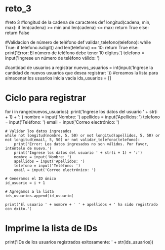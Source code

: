 # reto_3

#reto 3
#longitud de la cadena de caracteres
def longitud(cadena, min, max):
    if len(cadena) >= min and len(cadena) <= max:
        return True
    else:
        return False

#Validacion de número de teléfono
def validar_telefono(telefono):
    while True:
        if telefono.isdigit() and len(telefono) == 10:
            return True
        else:
            print('Error: El número de teléfono debe tener 10 dígitos.')
            telefono = input('Ingrese un número de teléfono válido: ')

#cantidad de usuarios a registrar
nuevos_usuarios = int(input('Ingrese la cantidad de nuevos usuarios que desea registrar: '))
#creamos la lista para almacenar los usuarios inicia vacia
ids_usuarios = []

# Ciclo para registrar 
for i in range(nuevos_usuarios):
    print('Ingrese los datos del usuario ' + str(i + 1) + ':')
    nombre = input('Nombre: ')
    apellidos = input('Apellidos: ')
    telefono = input('Teléfono: ')
    email = input('Correo electrónico: ')

    # Validar los datos ingresados
    while not longitud(nombre, 5, 50) or not longitud(apellidos, 5, 50) or not longitud(email, 5, 50) or not validar_telefono(telefono):
        print('Error: Los datos ingresados no son válidos. Por favor, inténtelo de nuevo.')
        print('Ingrese los datos del usuario ' + str(i + 1) + ':')
        nombre = input('Nombre: ')
        apellidos = input('Apellidos: ')
        telefono = input('Teléfono: ')
        email = input('Correo electrónico: ')

    # Generamos el ID único 
    id_usuario = i + 1

    # Agregamos a la lista
    ids_usuarios.append(id_usuario)

    print('El usuario ' + nombre + ' ' + apellidos + ' ha sido registrado con éxito.')

# Imprime la lista de IDs 
print('IDs de los usuarios registrados exitosamente: ' + str(ids_usuarios))
